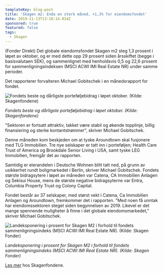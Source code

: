 ```yaml
---
templateKey: blog-post
title: 'Skagen m2: Enda en sterk måned, +1,3% for eiendomsfondet'
date: 2019-11-13T13:18:14.014Z
sponsored: true
featured: false
tags:
  - Skagen
---
```

(Fonder Direkt) Det globale eiendomsfondet Skagen m2 steg 1,3 prosent i løpet av oktober, og er med dette opp 29 prosent siden årsskiftet (begge i basisvalutaen SEK), og sammenlignet med henholdsvis 0,5 og 22,6 prosent for sammenligningsindeksen (MSCI ACWI IMI Real Estate NR) under samme perioder.



Det rapporterer forvalteren Michael Gobitschek i en månedsrapport for fondet. 

![Fondets beste og dårligste porteføljebidrag i løpet oktober. (Kilde: Skagenfondene)](/img/m2.jpg "Fondets beste og dårligste porteføljebidrag i løpet oktober. (Kilde: Skagenfondene)")

_Fondets beste og dårligste porteføljebidrag i løpet oktober. (Kilde: Skagenfondene)_



"Sektoren er fortsatt attraktiv, takket være stabil og økende topplinje, billig finansiering og sterke kontantstrømmer", skriver Michael Gobitschek.



Denne måneden kom beskjeden om at tyske Aroundtown skal fusjonere med TLG Immobilien. Tre nye selskaper er tatt inn i porteføljen; Health Care Trust of America og Brookdale Senior Living i USA, samt tyske LEG Immobilien, fremgår det av rapporten.



Samtidig er eierandelen i Deutsche Wohnen blitt tatt ned, på grunn av usikkerhet rundt boligmarkedet i Berlin, skriver Michael Gobitschek. Fondets største bidragsytere i løpet av måneden var Catena, CA Immobilien Anlagen og Sekisui House, mens de største negative bidragsyterne var Entra, Columbia Property Trust og Colony Capital.



Fondet består av 37 selskaper, med størst vekt i Catena, Ca Immobilien Anlagen og Aroundtown, fremkommer det i rapporten. "Med noen få unntak har eiendomssektoren steget siden begynnelsen av 2019. Likevel er det mange spennende muligheter å finne i det globale eiendomsmarkedet," skriver Michael Gobitschek.

![Landeksponering i prosent for Skagen M2 i forhold til fondets sammenligningsindeks (MSCI ACWI IMI Real Estate NR). (Kilde: Skagen Fonder)](/img/m22.png "Landeksponering i prosent for Skagen M2 i forhold til fondets sammenligningsindeks (MSCI ACWI IMI Real Estate NR). (Kilde: Skagen Fonder)")

_Landeksponering i prosent for Skagen M2 i forhold til fondets sammenligningsindeks (MSCI ACWI IMI Real Estate NR). (Kilde: Skagen Fonder)_



[Les mer](https://www.skagenfondene.no/) hos Skagenfondene.
